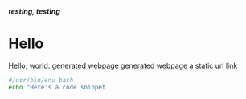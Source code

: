 ##### _testing, testing_

# Hello
Hello, world.
[generated webpage](https://anthonyagnone.com/files/atlanta_heatmap.html)
[generated webpage](https://anthonyagnone.com/files/atlanta_heatmap.html)
[a static url link](https://google.com)

```bash
#/usr/bin/env bash
echo "Here's a code snippet
```